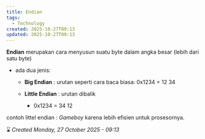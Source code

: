 ```yaml
---
title: Endian
tags:
  - Technology
created: 2025-10-27T09:13
updated: 2025-10-27T09:13
---
```

**Endian** merupakan cara menyusun suatu byte dalam angka besar (lebih dari satu byte)
- ada dua jenis:
	- **Big Endian** : urutan seperti cara baca biasa: 0x1234 = 12 34

	- **Little Endian** : urutan dibalik
		- 0x1234 = 34 12

contoh littel endian : *Gameboy* karena lebih efisien untuk prosesornya.

⌛ *Created Monday, 27 October 2025 - 09:13*